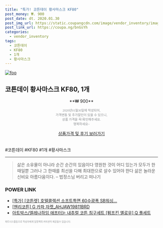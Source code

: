 ```yaml
--- 
title: "특가! 코튼데이 황사마스크 KF80" 
post_money: ₩. 900 
post_date: dt. 2020.01.30 
post_img_url: https://static.coupangcdn.com/image/vendor_inventory/images/2018/04/03/14/0/a80031ef-61f2-4eb1-b07d-d75d2653990a.jpg 
post_link_url: https://coupa.ng/bnGsYh 
categories: 
  - vendor_inventory 
tags: 
  - 코튼데이 
  - KF80 
  - 1개 
  - 황사마스크 
--- 
```

[![foo](https://static.coupangcdn.com/image/vendor_inventory/images/2018/04/03/14/0/a80031ef-61f2-4eb1-b07d-d75d2653990a.jpg)](https://coupa.ng/bnGsYh) 

## 코튼데이 황사마스크 KF80, 1개 
<p style="text-align: center;">**₩ 900**</p> 
<p style="text-align: center;"><span style="color: #898c8f; font-family: Georgia,Times,serif; font-size: 0.75em;">2020년01월30일에 작성되어, <br>가격변동 및 추가할인이 있을 수 있으니,<br> 상품 가격을 꼭!확인해주세요.<br>행복하세요~</span> 
</p>	 
<div markdown="0" style="text-align: center;"><a href="https://coupa.ng/bnGsYh" class="btn btn--success">상품가격 및 후기 보러가기</a></div> 
<br><br> 
  #코튼데이 #KF80 #1개 #황사마스크 
<hr> 

> 삶은 소유물이 아니라 순간 순간의 있음이다 영원한 것이 어디 있는가 모두가 한때일뿐 그러나 그 한때를 최선을 다해 최대한으로 살수 있어야 한다 삶은 놀라운 신비요 아름다움이다. – 법정스님 버리고 떠나기 


### POWER LINK

* <a href="https://blog.naver.com/an0733/221785832074" target="_blank">[특가] [코튼렛] 호텔콜렉션 소프트특면 60수광폭 SB워싱...</a>
* <a href="https://blog.naver.com/santokki14/221787028876" target="_blank">[헨리코튼] G 카파 자켓_AHJAW19811BRD</a>
* <a href="https://blog.naver.com/fasyy4321/221784246786" target="_blank">아트박스/엘레나하임 애프터눈 내추럴 코튼 침구세트 [펌프킨 옐로우] Q 풀세트</a>

<span style="color: #898c8f; font-family: Georgia,Times,serif; font-size: 0.55em;">파트너스활동으로 작성자에게 일정액의 커미션이 제공될수 있습니다.</span> 
